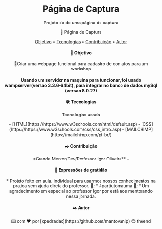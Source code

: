 
 
  <h1 align="center">Página de Captura</h1>

<p align="center">Projeto de de uma página de captura</p>



<p align="center">🚀 Página de Captura</p>

<p align="center">
 <a href="#objetivo">Objetivo</a> •
 <a href="#tecnologias">Tecnologias</a> • 
 <a href="#contribuicao">Contribuição</a> • 
 <a href="#autor">Autor</a>
</p>



<h4 align="center">  🚀 Objetivo </h4>


<p align="center">🚀Criar uma webpage funcional para cadastro de contatos para um workshop</p>



<h4 align="center"> 


Usando um servidor na maquina para funcionar, 
foi usado wampserver(versao 3.3.6-64bit), para integrar no banco de dados mySql (versao 8.0.27)
</p>


<h4 align="center">  🛠️ Tecnologias </h4>

<p align="center">Tecnologias usada</p>

<div align="center" >- [HTML](https://https://www.w3schools.com/html/default.asp)
- [CSS](https://https://www.w3schools.com/css/css_intro.asp)
- [MAILCHIMP](https://mailchimp.com/pt-br/)<div>

<h4 align="center"> 
✒️ Contribuição
</h4>
*Grande Mentor/Dev/Professor Igor Oliveira** -
<h4 align="center"> 
 🎁 Expressões de gratidão
</h4>
<p align="center">
* Projeto feito em aula, individual para usarmos nossos conhecimentos na pratica sem ajuda direta do professor. 📢;
* #partiutomauma  🍺;
* Um agradecimento em especial ao professor Igor por está nos mentorando nessa jornada.</p>
<h4 align="center"> 
✒️ Autor
</h4>
⌨️ com ❤️ por [xpedradax](https://github.com/mantovanip) 😊
theend

 
 
